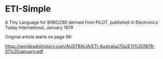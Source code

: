 # ETI-Simple
A Tiny Language for 8080/Z80 derived from PILOT, published in Electronics Today International, January 1979

Original article starts on page 56:

https://worldradiohistory.com/AUSTRALIA/ETI-Australia/70s/ETI%201979-01%20January.pdf
